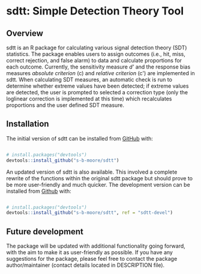 # sdtt: Simple Detection Theory Tool

## Overview
sdtt is an R package for calculating various signal detection theory (SDT) statistics. The package enables users to assign outcomes (i.e., hit, miss, correct rejection, and false alarm) to data and calculate proportions for each outcome. Currently, the sensitivity measure *d'* and the response bias measures *absolute criterion* (c) and *relative criterion* (c') are implemented in sdtt. When calculating SDT measures, an automatic check is run to determine whether extreme values have been detected; if extreme values are detected, the user is prompted to selected a correction type (only the loglinear correction is implemented at this time) which recalculates proportions and the user defined SDT measure.

## Installation
The initial version of sdtt can be installed from [GitHub](github.com) with:

``` r

# install.packages("devtools")
devtools::install_github("s-b-moore/sdtt")
```

An updated version of sdtt is also available. This involved a complete rewrite of the functions within the original sdtt package but should prove to be more user-friendly and much quicker. The development version can be installed from [Github](github.com) with:

``` r

# install.packages("devtools")
devtools::install_github("s-b-moore/sdtt", ref = "sdtt-devel")
```

## Future development
The package will be updated with additional functionality going forward, with the aim to make it as user-friendly as possible. If you have any suggestions for the package, please feel free to contact the package author/maintainer (contact details located in DESCRIPTION file).
